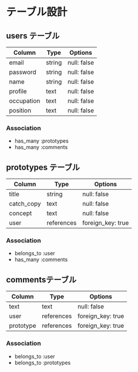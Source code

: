# テーブル設計

## users テーブル

| Column           | Type       | Options           |
| ---------------- | ---------- | ----------------- |
| email            | string     | null: false       |
| password         | string     | null: false       |
| name             | string     | null: false       |
| profile          | text       | null: false       |
| occupation       | text       | null: false       |
| position         | text       | null: false       |

### Association

- has_many :prototypes
- has_many :comments

## prototypes テーブル

| Column           | Type       | Options           |
| ---------------- | ---------- | ----------------- |
| title            | string     | null: false       |
| catch_copy       | text       | null: false       |
| concept          | text       | null: false       |
| user             | references | foreign_key: true |

### Association

- belongs_to :user
- has_many :comments

## commentsテーブル

| Column           | Type       | Options           |
| ---------------- | ---------- | ----------------- |
| text             | text       | null: false       |
| user             | references | foreign_key: true |
| prototype        | references | foreign_key: true |

### Association

- belongs_to :user
- belongs_to :prototypes